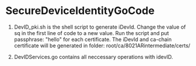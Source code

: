# SecureDeviceIdentityGoCode

1. DevID_pki.sh is the shell script to generate iDevId.
    Change the value of sq in the first line of code to a new value.
    Run the script and put passphrase: "hello" for each certificate.
    The iDevId and ca-chain certificate will be generated in folder: root/ca/8021ARintermediate/certs/
    
2. DevIDServices.go contains all neccessary operations with idevID.
